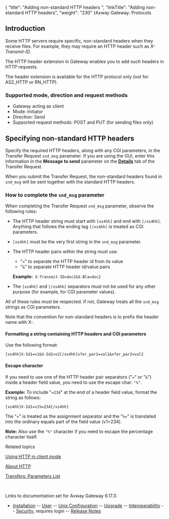 {
    "title": "Adding non-standard HTTP headers ",
    "linkTitle": "Adding non-standard HTTP headers",
    "weight": "230"
}<span class="mc-variable axway_variables.Component_Long_Name variable">Axway Gateway</span>: Protocols

## Introduction

Some HTTP servers require specific, non-standard headers when they receive files. For example, they may require an HTTP header such as *X-Transmit-ID*.

The HTTP header extension in Gateway enables you to add such headers in HTTP requests.

The header extension is available for the HTTP protocol only (not for AS2\_HTTP or RN\_HTTP).

### Supported mode, direction and request methods

-   Gateway acting as client
-   Mode: Initiator
-   Direction: Send
-   Supported request methods: POST and PUT (for sending files only)

## Specifying non-standard HTTP headers

Specify the required HTTP headers, along with any CGI parameters, in the Transfer Request `snd_msg` parameter. If you are using the GUI, enter this information in the **Message to send** parameter on the **[Details](../../../transfers_start_here/submitting_transfer_requests_start_here/working_with_transfers_(gui)/transfer_request_details_tab)** tab of the Transfer Request.

When you submit the Transfer Request, the non-standard headers found in `snd_msg` will be sent together with the standard HTTP headers.

### How to complete the `snd_msg` parameter

When completing the Transfer Request `snd_msg` parameter, observe the following rules:

-   The HTTP header string must start with `[xs4hh]` and end with `[/xs4hh]`. Anything that follows the ending tag `[/xs4hh]` is treated as CGI parameters.
-   `[xs4hh]` must be the very first string in the `snd_msg` parameter.
-   The HTTP header pairs within the string must use:
    -   "`=`" to separate the HTTP header id from its value
    -   "`&`" to separate HTTP header id/value pairs

      
    **Example:**` X-Transmit-ID=doc1&X-Bla=doc2`
-   The `[xs4hh]` and `[/xs4hh]` separators must not be used for any other purpose (for example, for CGI parameter values).

All of these rules must be respected. If not, Gateway treats all the `snd_msg` strings as CGI parameters.

Note that the convention for non-standard headers is to prefix the header name with X-.

#### Formatting a string containing HTTP headers and CGI parameters

Use the following format:

`[xs4hh]X-Id1=v1&X-Id2=v2[/xs4hh]xfer_par1=val1&xfer_par2=val2`

#### Escape character

If you need to use one of the HTTP header pair separators ("`=`" or "`&`") inside a header field value, you need to use the escape char: `"%"`.

**Example:** To include "`=234`" at the end of a header field value, format the string as follows:

`[xs4hh]X-Id1=v1%=234[/xs4hh]`

The "`=`" is treated as the assignment separator and the "`%=`" is translated into the ordinary equals part of the field value (v1=234).

**Note:** Also use the `"%"` character if you need to escape the percentage character itself.

Related topics

[Using HTTP in client mode](http_using_in_client_mode.htm)

[About HTTP](http_about.htm)

[Transfers: Parameters List](../../../transfers_start_here/submitting_transfer_requests_start_here/working_with_transfers_cli/transfer_req_parameter_list)

 

Links to documentation set for Axway Gateway <span class="mc-variable axway_variables.Release_Number variable">6.17.3</span>:

-   [Installation](/bundle/Gateway_6173_InstallationGuide_allOS_en_HTML5/page/Content/start_page.htm) -- [User](/bundle/Gateway_6173_UsersGuide_allOS_en_HTML5/page/Content/start_page.htm) -- [Unix Configuration](/bundle/Gateway_6173_ConfigurationGuide_UNIX_en_HTML5/page/Content/start_page.htm) -- [Upgrade](/bundle/Gateway_6173_UpgradeGuide_allOS_en_HTML5/page/Content/start_page.htm) -- [Interoperability](/bundle/Gateway_6173_InteroperabilityGuide_allOS_en_HTML5/page/Content/start_page.htm) -- [Security](/bundle/Gateway_6173_SecurityGuide_allOS_en_HTML5/page/Content/start_page.htm), requires login -- [Release Notes](/bundle/Gateway_6173_ReleaseNotes_allOS_en_HTML5/page/Content/Gateway_ReleaseNotes_allOS_en.htm)
